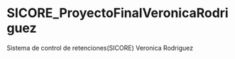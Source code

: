 # SICORE_ProyectoFinalVeronicaRodriguez
Sistema de control de retenciones(SICORE) Veronica Rodriguez
